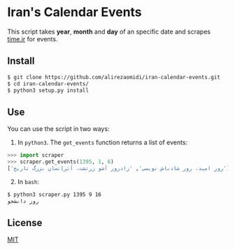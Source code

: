 # Iran's Calendar Events

This script takes **year**, **month** and **day** of an specific date and scrapes [time.ir](http://time.ir) for events.

## Install
```bash
$ git clone https://github.com/alirezaomidi/iran-calendar-events.git
$ cd iran-calendar-events/
$ python3 setup.py install
```

## Use
You can use the script in two ways:

1. In `python3`. The `get_events` function returns a list of events:
```python
>>> import scraper
>>> scraper.get_events(1395, 1, 6)
['روز امید، روز شادباش نویسی', 'زادروز آشو زرتشت، اَبَراِنسان بزرگ تاریخ']
```

2. In `bash`:
```bash
$ python3 scraper.py 1395 9 16
روز دانشجو
```

## License

[MIT](LICENSE)

